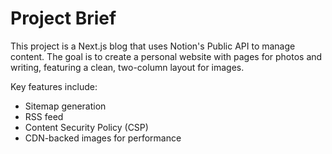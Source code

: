 # Project Brief

This project is a Next.js blog that uses Notion's Public API to manage content. The goal is to create a personal website with pages for photos and writing, featuring a clean, two-column layout for images.

Key features include:

- Sitemap generation
- RSS feed
- Content Security Policy (CSP)
- CDN-backed images for performance

